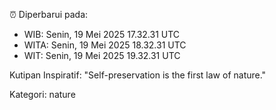 ⏰ Diperbarui pada:
- WIB: Senin, 19 Mei 2025 17.32.31 UTC
- WITA: Senin, 19 Mei 2025 18.32.31 UTC
- WIT: Senin, 19 Mei 2025 19.32.31 UTC

Kutipan Inspiratif:
"Self-preservation is the first law of nature."


Kategori: nature

